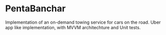 # PentaBanchar
Implementation of an on-demand towing service for cars on the road. Uber app like implementation, with MVVM architechture and Unit tests.
